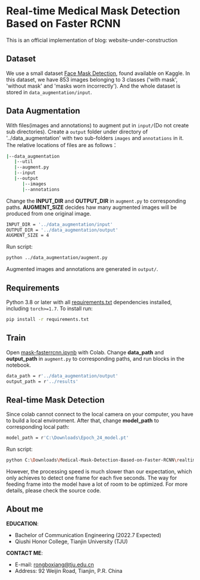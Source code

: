 # Real-time Medical Mask Detection Based on Faster RCNN
This is an official implementation of blog: website-under-construction

## Dataset
We use a small dataset [Face Mask Detection](https://www.kaggle.com/andrewmvd/face-mask-detection), found available on Kaggle. In this dataset, we have 853 images belonging to 3 classes ('with mask', 'without mask' and 'masks worn incorrectly'). And the whole dataset is stored in `data_augmentation/input`.
## Data Augmentation
With files(images and annotations) to augment put in `input/`(Do not create sub directories). Create a `output` folder under directory of '../data_augmentation' with two sub-folders `images` and `annotations` in it. The relative locations of files are as follows：
```bash
|--data_augmentation
   |--util
   |--augment.py
   |--input
   |--output
      |--images
      |--annotations      
```
Change the **INPUT_DIR** and **OUTPUT_DIR** in `augment.py` to corresponding paths. **AUGMENT_SIZE** decides haw many augmented images will be produced from one original image.
```bash
INPUT_DIR = '../data_augmentation/input'
OUTPUT_DIR = '../data_augmentation/output'
AUGMENT_SIZE = 4
```
Run script:
```bash
python ../data_augmentation/augment.py
```
Augmented images and annotations are generated in `output/`.
## Requirements
Python 3.8 or later with all [requirements.txt](https://github.com/Ribosome-rbx/Medical-Mask-Detection-Based-on-Faster-RCNN/blob/master/requirements.txt) dependencies installed, including `torch>=1.7`. To install run:
```bash
pip install -r requirements.txt
```
## Train
Open [mask-fasterrcnn.ipynb](https://github.com/Ribosome-rbx/Medical-Mask-Detection-Based-on-Faster-RCNN/blob/master/mask-fasterrcnn.ipynb) with Colab. 
Change **data_path** and **output_path** in `augment.py` to corresponding paths, and run blocks in the notebook.
```bash
data_path = r'../data_augmentation/output'
output_path = r'../results'
```

## Real-time Mask Detection
Since colab cannot connect to the local camera on your computer, you have to build a local environment. After that, change **model_path** to corresponding local path:
```bash
model_path = r'C:\Downloads\Epoch_24_model.pt'
```
Run script:
```bash
python C:\Downloads\Medical-Mask-Detection-Based-on-Faster-RCNN\realtime\camera.py
```
However, the processing speed is much slower than our expectation, which only achieves to detect one frame for each five seconds. The way for feeding frame into the model have a lot of room to be optimized. For more details, please check the source code.
## About me
**EDUCATION**: 
+ Bachelor of Communication Engineering (2022.7 Expected)
+ Qiushi Honor College, Tianjin University (TJU)

**CONTACT ME**: 
- E-mail: rongboxiang@tju.edu.cn
- Address: 92 Weijin Road, Tianjin, P.R. China
